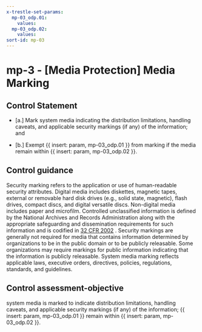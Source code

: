 ```yaml
---
x-trestle-set-params:
  mp-03_odp.01:
    values:
  mp-03_odp.02:
    values:
sort-id: mp-03
---
```


# mp-3 - \[Media Protection\] Media Marking

## Control Statement

- \[a.\] Mark system media indicating the distribution limitations, handling caveats, and applicable security markings (if any) of the information; and

- \[b.\] Exempt {{ insert: param, mp-03_odp.01 }} from marking if the media remain within {{ insert: param, mp-03_odp.02 }}.

## Control guidance

Security marking refers to the application or use of human-readable security attributes. Digital media includes diskettes, magnetic tapes, external or removable hard disk drives (e.g., solid state, magnetic), flash drives, compact discs, and digital versatile discs. Non-digital media includes paper and microfilm. Controlled unclassified information is defined by the National Archives and Records Administration along with the appropriate safeguarding and dissemination requirements for such information and is codified in [32 CFR 2002](#91f992fb-f668-4c91-a50f-0f05b95ccee3) . Security markings are generally not required for media that contains information determined by organizations to be in the public domain or to be publicly releasable. Some organizations may require markings for public information indicating that the information is publicly releasable. System media marking reflects applicable laws, executive orders, directives, policies, regulations, standards, and guidelines.

## Control assessment-objective

system media is marked to indicate distribution limitations, handling caveats, and applicable security markings (if any) of the information;
{{ insert: param, mp-03_odp.01 }} remain within {{ insert: param, mp-03_odp.02 }}.
